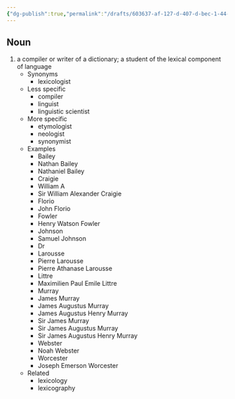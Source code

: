 ```yaml
---
{"dg-publish":true,"permalink":"/drafts/603637-af-127-d-407-d-bec-1-44-b6-a44-d5-d1-a/","dgHomeLink":true,"dgPassFrontmatter":false}
---
```




## Noun

1. a compiler or writer of a dictionary; a student of the lexical component of language
	- Synonyms
		- lexicologist
	- Less specific
		- compiler
		- linguist
		- linguistic scientist
	- More specific
		- etymologist
		- neologist
		- synonymist
	- Examples
		- Bailey
		- Nathan Bailey
		- Nathaniel Bailey
		- Craigie
		- William A
		- Sir William Alexander Craigie
		- Florio
		- John Florio
		- Fowler
		- Henry Watson Fowler
		- Johnson
		- Samuel Johnson
		- Dr
		- Larousse
		- Pierre Larousse
		- Pierre Athanase Larousse
		- Littre
		- Maximilien Paul Emile Littre
		- Murray
		- James Murray
		- James Augustus Murray
		- James Augustus Henry Murray
		- Sir James Murray
		- Sir James Augustus Murray
		- Sir James Augustus Henry Murray
		- Webster
		- Noah Webster
		- Worcester
		- Joseph Emerson Worcester
	- Related
		- lexicology
		- lexicography

